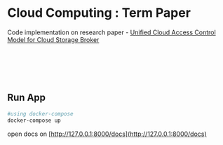 # Cloud Computing : Term Paper

Code implementation on research paper - [Unified Cloud Access Control Model for Cloud Storage Broker](https://ieeexplore.ieee.org/document/8717982)

<br/><br/>
<br/><br/>

## Run App

```sh
#using docker-compose
docker-compose up


```

open docs on [http://127.0.0.1:8000/docs](http://127.0.0.1:8000/docs)
